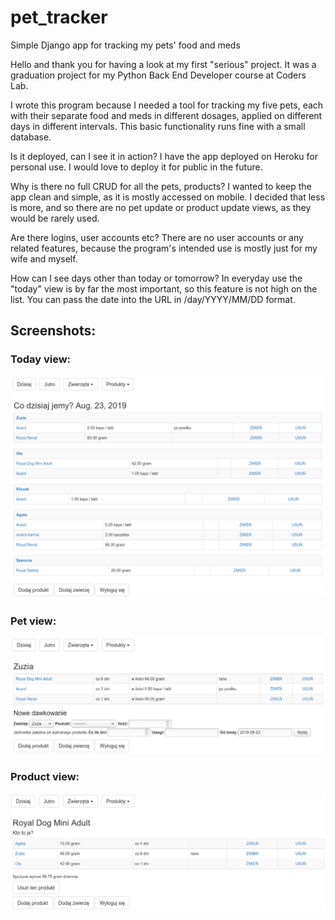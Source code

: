 # pet_tracker
Simple Django app for tracking my pets' food and meds

Hello and thank you for having a look at my first "serious" project. It was a graduation project for my Python Back End Developer course at Coders Lab.

I wrote this program because I needed a tool for tracking my five pets, each with their separate food and meds in different dosages, applied on different days in different intervals. This basic functionality runs fine with a small database.

Is it deployed, can I see it in action?
I have the app deployed on Heroku for personal use. I would love to deploy it for public in the future.

Why is there no full CRUD for all the pets, products?
I wanted to keep the app clean and simple, as it is mostly accessed on mobile. I decided that less is more, and so there are no pet update or product update views, as they would be rarely used.

Are there logins, user accounts etc?
There are no user accounts or any related features, because the program's intended use is mostly just for my wife and myself.

How can I see days other than today or tomorrow?
In everyday use the "today" view is by far the most important, so this feature is not high on the list. You can pass the date into the URL in /day/YYYY/MM/DD format.

Screenshots:
------------
### Today view:

![Today view](https://github.com/IgorKwiatkowski/pet_tracker/raw/screenshots/screenshots/today_view.png?raw=true "Today View")

### Pet view:

![Pet view](https://github.com/IgorKwiatkowski/pet_tracker/raw/screenshots/screenshots/pet_view.png?raw=true "Pet View")

### Product view:

![Product view](https://github.com/IgorKwiatkowski/pet_tracker/raw/screenshots/screenshots/product_view.png?raw=true "Product View")
